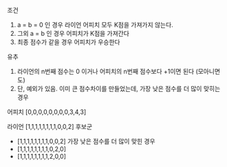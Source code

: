 조건

1. a = b = 0 인 경우 라이언 어피치 모두 K점을 가져가지 않는다.
2. 그외 a = b 인 경우 어피치가 K점을 가져간다
3. 최종 점수가 같을 경우 어피치가 우승한다

유추

1. 라이언의 n번째 점수는 0 이거나 어피치의 n번째 점수보다 +1이면 된다 (모아니면 도)
2. 단, 예외가 있음. 이미 큰 점수차이를 만들었는데, 가장 낮은 점수를 더 많이 맞히는 경우

어피치 [0,0,0,0,0,0,0,0,3,4,3]

라이언 [1,1,1,1,1,1,1,1,0,0,2]
후보군

- [1,1,1,1,1,1,1,1,0,0,2] 가장 낮은 점수를 더 많이 맞힌 경우
- [1,1,1,1,1,1,1,1,0,2,0]
- [1,1,1,1,1,1,1,1,2,0,0]
